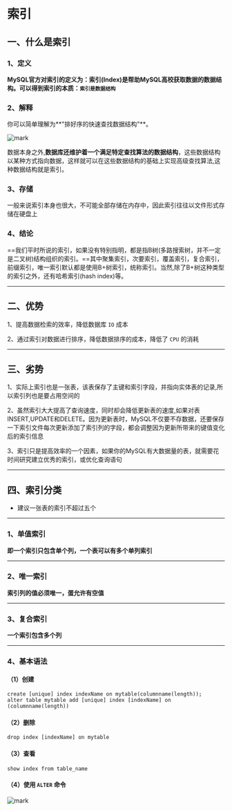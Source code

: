 # 索引

## 一、什么是索引

### 1、定义

**MySQL官方对索引的定义为：索引(Index)是帮助MySQL高校获取数据的数据结构。可以得到索引的本质：`索引是数据结构`**

### 2、解释

你可以简单理解为**"排好序的快速查找数据结构"**。

![mark](http://codedorado.oss-cn-beijing.aliyuncs.com/images/20200404/105133723.png)

数据本身之外,**数据库还维护着一个满足特定查找算法的数据结构**，这些数据结构以某种方式指向数据，这样就可以在这些数据结构的基础上实现高级查找算法,这种数据结构就是索引。

### 3、存储

一般来说索引本身也很大，不可能全部存储在内存中，因此索引往往以文件形式存储在硬盘上

### 4、结论

==我们平时所说的索引，如果没有特别指明，都是指B树(多路搜索树，并不一定是二叉树)结构组织的索引。==其中聚集索引，次要索引，覆盖索引，复合索引，前缀索引，唯一索引默认都是使用B+树索引，统称索引。当然,除了B+树这种类型的索引之外，还有哈希索引(hash index)等。

---

## 二、优势

1、提高数据检索的效率，降低数据库 `IO` 成本

2、通过索引对数据进行排序，降低数据排序的成本，降低了 `CPU` 的消耗

---

## 三、劣势

1、实际上索引也是一张表，该表保存了主键和索引字段，并指向实体表的记录,所以索引列也是要占用空间的

2、虽然索引大大提高了查询速度，同时却会降低更新表的速度,如果对表INSERT,UPDATE和DELETE。因为更新表时，MySQL不仅要不存数据，还要保存一下索引文件每次更新添加了索引列的字段，都会调整因为更新所带来的键值变化后的索引信息

3、索引只是提高效率的一个因素，如果你的MySQL有大数据量的表，就需要花时间研究建立优秀的索引，或优化查询语句

---

## 四、索引分类

- 建议一张表的索引不超过五个

---

### 1、单值索引

**即一个索引只包含单个列，一个表可以有多个单列索引**

---

### 2、唯一索引

**索引列的值必须唯一，蛋允许有空值**

---

### 3、复合索引

**一个索引包含多个列**

---

### 4、基本语法

#### （1）创建

```mysql
create [unique] index indexName on mytable(columnname(length));
alter table mytable add [unique] index [indexName] on (columnname(length))
```

#### （2）删除

```mysql
drop index [indexName] on mytable
```

#### （3）查看

```mysql
show index from table_name
```

#### （4）使用 `ALTER` 命令

![mark](http://codedorado.oss-cn-beijing.aliyuncs.com/images/20200404/115831384.png)



























